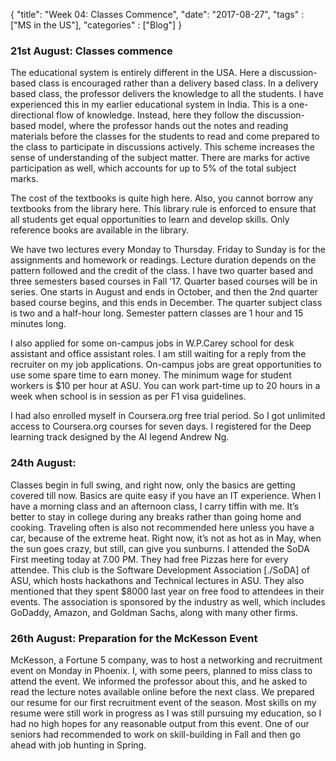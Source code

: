 {
    "title": "Week 04: Classes Commence",
    "date": "2017-08-27",
    "tags" : ["MS in the US"],
    "categories" : ["Blog"]
}

###  21st August: Classes commence

The educational system is entirely different in the USA. Here a discussion-based class is encouraged rather than a delivery based class. In a delivery based class, the professor delivers the knowledge to all the students. I have experienced this in my earlier educational system in India. This is a one-directional flow of knowledge. Instead, here they follow the discussion-based model, where the professor hands out the notes and reading materials before the classes for the students to read and come prepared to the class to participate in discussions actively. This scheme increases the sense of understanding of the subject matter. There are marks for active participation as well, which accounts for up to 5% of the total subject marks.

The cost of the textbooks is quite high here. Also, you cannot borrow any textbooks from the library here. This library rule is enforced to ensure that all students get equal opportunities to learn and develop skills. Only reference books are available in the library.

We have two lectures every Monday to Thursday. Friday to Sunday is for the assignments and homework or readings. Lecture duration depends on the pattern followed and the credit of the class. I have two quarter based and three semesters based courses in Fall ’17. Quarter based courses will be in series. One starts in August and ends in October, and then the 2nd quarter based course begins, and this ends in December. The quarter subject class is two and a half-hour long. Semester pattern classes are 1 hour and 15 minutes long.

I also applied for some on-campus jobs in W.P.Carey school for desk assistant and office assistant roles. I am still waiting for a reply from the recruiter on my job applications. On-campus jobs are great opportunities to use some spare time to earn money. The minimum wage for student workers is $10 per hour at ASU. You can work part-time up to 20 hours in a week when school is in session as per F1 visa guidelines.

I had also enrolled myself in Coursera.org free trial period. So I got unlimited access to Coursera.org courses for seven days. I registered for the Deep learning track designed by the AI legend Andrew Ng.

###  24th August:

Classes begin in full swing, and right now, only the basics are getting covered till now. Basics are quite easy if you have an IT experience. When I have a morning class and an afternoon class, I carry tiffin with me. It’s better to stay in college during any breaks rather than going home and cooking. Traveling often is also not recommended here unless you have a car, because of the extreme heat. Right now, it’s not as hot as in May, when the sun goes crazy, but still, can give you sunburns.
I attended the SoDA First meeting today at 7.00 PM. They had free Pizzas here for every attendee. This club is the Software Development Association [./SoDA] of ASU, which hosts hackathons and Technical lectures in ASU. They also mentioned that they spent $8000 last year on free food to attendees in their events. The association is sponsored by the industry as well, which includes GoDaddy, Amazon, and Goldman Sachs, along with many other firms.

###  26th August: Preparation for the McKesson Event

McKesson, a Fortune 5 company, was to host a networking and recruitment event on Monday in Phoenix. I, with some peers, planned to miss class to attend the event. We informed the professor about this, and he asked to read the lecture notes available online before the next class. We prepared our resume for our first recruitment event of the season. Most skills on my resume were still work in progress as I was still pursuing my education, so I had no high hopes for any reasonable output from this event. One of our seniors had recommended to work on skill-building in Fall and then go ahead with job hunting in Spring.
